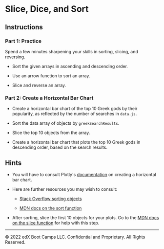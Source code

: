 # Slice, Dice, and Sort

## Instructions

### Part 1: Practice

Spend a few minutes sharpening your skills in sorting, slicing, and reversing.

* Sort the given arrays in ascending and descending order.

* Use an arrow function to sort an array.

* Slice and reverse an array.

### Part 2: Create a Horizontal Bar Chart

* Create a horizontal bar chart of the top 10 Greek gods by their popularity, as reflected by the number of searches in `data.js`.

* Sort the data array of objects by `greekSearchResults`.

* Slice the top 10 objects from the array.

* Create a horizontal bar chart that plots the top 10 Greek gods in descending order, based on the search results.

## Hints

* You will have to consult Plotly's [documentation](https://plot.ly/javascript/horizontal-bar-charts/) on creating a horizontal bar chart.

* Here are further resources you may wish to consult:

  * [Stack Overflow sorting objects](https://stackoverflow.com/a/979289)

  * [MDN docs on the sort function](https://developer.mozilla.org/en-US/docs/Web/JavaScript/Reference/Global_Objects/Array/sort)

* After sorting, slice the first 10 objects for your plots. Go to the [MDN docs on the slice function](https://developer.mozilla.org/en-US/docs/Web/JavaScript/Reference/Global_Objects/Array/slice) for help with this step.

---

© 2022 edX Boot Camps LLC. Confidential and Proprietary. All Rights Reserved.
